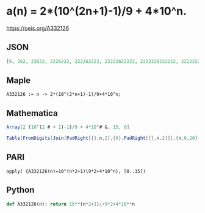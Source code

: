 # a\(n\) \= 2\*\(10^\(2n\+1\)\-1\)/9 \+ 4\*10^n\.
https://oeis.org/A332126
## JSON
```JSON
[6, 262, 22622, 2226222, 222262222, 22222622222, 2222226222222, 222222262222222, 22222222622222222, 2222222226222222222, 222222222262222222222, 22222222222622222222222, 2222222222226222222222222, 222222222222262222222222222, 22222222222222622222222222222, 2222222222222226222222222222222]
```
## Maple
```Maple
A332126 := n -> 2*(10^(2*n+1)-1)/9+4*10^n;
```
## Mathematica
```Mathematica
Array[2 (10^(2 # + 1)-1)/9 + 4*10^# &, 15, 0]
```
```Mathematica
Table[FromDigits[Join[PadRight[{},n,2],{6},PadRight[{},n,2]]],{n,0,20}] (* or *) LinearRecurrence[{111,-1110,1000},{6,262,22622},20] (* _Harvey P. Dale_, Oct 17 2021 *)
```
## PARI
```PARI
apply( {A332126(n)=10^(n*2+1)\9*2+4*10^n}, [0..15])
```
## Python
```Python
def A332126(n): return 10**(n*2+1)//9*2+4*10**n
```
